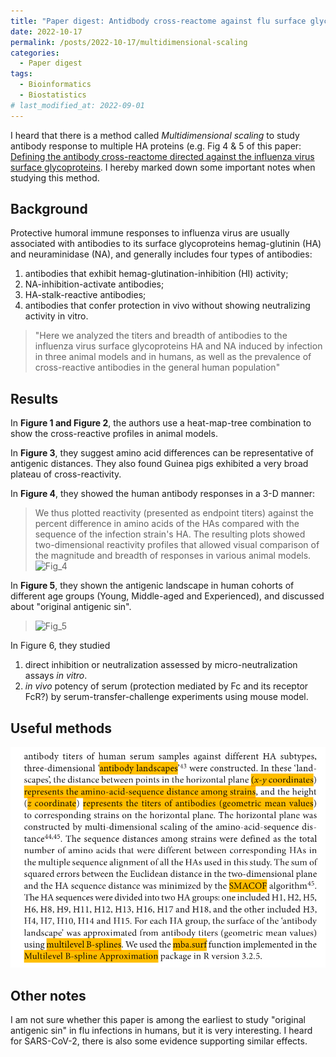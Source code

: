 ```yaml
---
title: "Paper digest: Antidbody cross-reactome against flu surface glycoproteins"
date: 2022-10-17
permalink: /posts/2022-10-17/multidimensional-scaling
categories:
  - Paper digest
tags:
  - Bioinformatics
  - Biostatistics
# last_modified_at: 2022-09-01
---
```


I heard that there is a method called *Multidimensional scaling* to study antibody response to multiple HA proteins (e.g. Fig 4 & 5 of this paper: [Defining the antibody cross-reactome directed against the influenza virus surface glycoproteins](https://pubmed.ncbi.nlm.nih.gov/28192418/). I hereby marked down some important notes when studying this method. 

## Background
Protective humoral immune responses to influenza virus are usually associated with antibodies to its surface glycoproteins hemag-glutinin (HA) and neuraminidase (NA), and generally includes four types of antibodies:
1. antibodies that exhibit hemag-glutination-inhibition (HI) activity;
2. NA-inhibition-activate antibodies;
3. HA-stalk-reactive antibodies;
4. antibodies that confer protection in vivo without showing neutralizing activity in vitro.

> "Here we analyzed the titers and breadth of antibodies to the influenza virus surface glycoproteins HA and NA induced by infection in three animal models and in humans, as well as the prevalence of cross-reactive antibodies in the general human population"

## Results
In **Figure 1 and Figure 2**, the authors use a heat-map-tree combination to show the cross-reactive profiles in animal models.

In **Figure 3**, they suggest amino acid differences can be representative of antigenic distances. They also found Guinea pigs exhibited a very broad plateau of cross-reactivity.

In **Figure 4**, they showed the human antibody responses in a 3-D manner:
> We thus plotted reactivity (presented as endpoint titers) against the percent difference in amino acids of the HAs compared with the sequence of the infection strain's HA. The resulting plots showed two-dimensional reactivity profiles that allowed visual comparison of the magnitude and breadth of responses in various animal models.
![Fig_4](https://media.springernature.com/full/springer-static/image/art%3A10.1038%2Fni.3684/MediaObjects/41590_2017_Article_BFni3684_Fig4_HTML.jpg)

In **Figure 5**, they shown the antigenic landscape in human cohorts of different age groups (Young, Middle-aged and Experienced), and discussed about "original antigenic sin".
> ![Fig_5](https://media.springernature.com/full/springer-static/image/art%3A10.1038%2Fni.3684/MediaObjects/41590_2017_Article_BFni3684_Fig5_HTML.jpg)

In Figure 6, they studied
1. direct inhibition or neutralization assessed by micro-neutralization assays *in vitro*.
2. *in vivo* potency of serum (protection mediated by Fc and its receptor FcR?) by serum-transfer-challenge experiments using mouse model.

## Useful methods
![](/files/2022-10-18-multidimensional-scaling/Screenshot%202022-10-17%20at%206.11.55%20PM.png)

## Other notes
I am not sure whether this paper is among the earliest to study "original antigenic sin" in flu infections in humans, but it is very interesting. I heard for SARS-CoV-2, there is also some evidence supporting similar effects.


